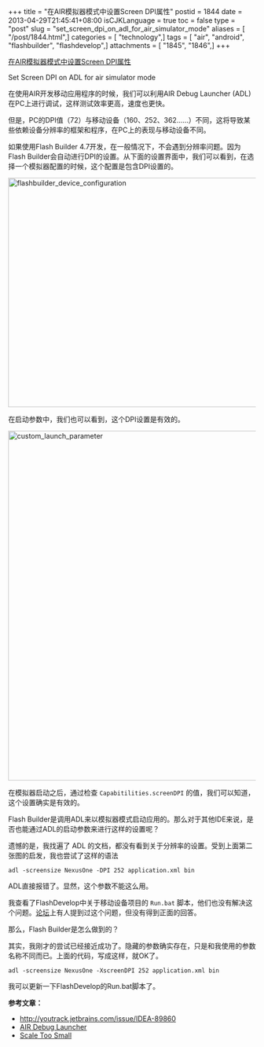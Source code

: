 +++
title = "在AIR模拟器模式中设置Screen DPI属性"
postid = 1844
date = 2013-04-29T21:45:41+08:00
isCJKLanguage = true
toc = false
type = "post"
slug = "set_screen_dpi_on_adl_for_air_simulator_mode"
aliases = [ "/post/1844.html",]
categories = [ "technology",]
tags = [ "air", "android", "flashbuilder", "flashdevelop",]
attachments = [ "1845", "1846",]
+++


[在AIR模拟器模式中设置Screen DPI属性](https://blog.zengrong.net/post/1844.html)

Set Screen DPI on ADL for air simulator mode

在使用AIR开发移动应用程序的时候，我们可以利用AIR Debug Launcher (ADL)在PC上进行调试，这样测试效率更高，速度也更快。

但是，PC的DPI值（72）与移动设备（160、252、362……）不同，这将导致某些依赖设备分辨率的框架和程序，在PC上的表现与移动设备不同。

如果使用Flash Builder 4.7开发，在一般情况下，不会遇到分辨率问题。因为Flash Builder会自动进行DPI的设置。从下面的设置界面中，我们可以看到，在选择一个模拟器配置的时候，这个配置是包含DPI设置的。<!--more-->

<img src="/uploads/2013/04/flashbuilder_device_configuration.png" alt="flashbuilder_device_configuration" width="894" height="467" class="aligncenter size-full wp-image-1845" />

在启动参数中，我们也可以看到，这个DPI设置是有效的。

<img src="/uploads/2013/04/custom_launch_parameter.png" alt="custom_launch_parameter" width="775" height="712" class="aligncenter size-full wp-image-1846" />

在模拟器启动之后，通过检查 `Capabitilities.screenDPI` 的值，我们可以知道，这个设置确实是有效的。

Flash Builder是调用ADL来以模拟器模式启动应用的。那么对于其他IDE来说，是否也能通过ADL的启动参数来进行这样的设置呢？

遗憾的是，我找遍了 ADL 的文档，都没有看到关于分辨率的设置。受到上面第二张图的启发，我也尝试了这样的语法

	adl -screensize NexusOne -DPI 252 application.xml bin

ADL直接报错了。显然，这个参数不能这么用。

我查看了FlashDevelop中关于移动设备项目的 `Run.bat` 脚本，他们也没有解决这个问题。[论坛](http://www.flashdevelop.org/community/viewtopic.php?p=43117#p43117)上有人提到过这个问题，但没有得到正面的回答。

那么，Flash Builder是怎么做到的？

其实，我刚才的尝试已经接近成功了。隐藏的参数确实存在，只是和我使用的参数名称不同而已。上面的代码，写成这样，就OK了。

	adl -screensize NexusOne -XscreenDPI 252 application.xml bin

我可以更新一下FlashDevelop的Run.bat脚本了。

**参考文章：**

* <http://youtrack.jetbrains.com/issue/IDEA-89860>
* [AIR Debug Launcher](http://help.adobe.com/en_US/air/build/WSfffb011ac560372f-6fa6d7e0128cca93d31-8000.html#WS5b3ccc516d4fbf351e63e3d118666ade46-7f65)
* [Scale Too Small](http://forum.starling-framework.org/topic/scale-too-small)
